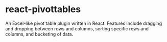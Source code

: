 # react-pivottables

An Excel-like pivot table plugin written in React. Features include dragging and dropping between rows and columns, sorting specific rows and columns, and bucketing of data.
